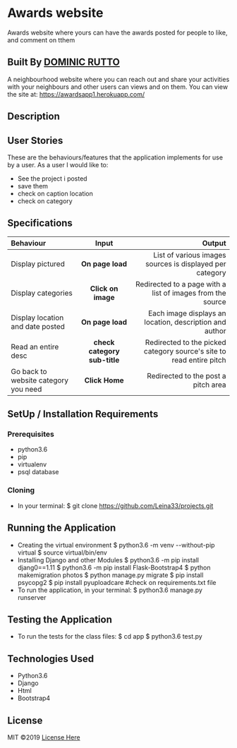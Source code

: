 # Awards website

Awards  website where yours can have the awards posted for people to like, and comment on tthem

## Built By [DOMINIC RUTTO](https://github.com/Leina33/)

A neighbourhood website where you can reach out and share your activities with your neighbours and other users can views and on them. You can view the site at: https://awardsapp1.herokuapp.com/

## Description

## User Stories

These are the behaviours/features that the application implements for use by a user.
As a user I would like to:

- See the project i posted
- save them
- check on caption location
- check on category

## Specifications

| Behaviour                            |            Input             |                                                               Output |
| :----------------------------------- | :--------------------------: | -------------------------------------------------------------------: |
| Display pictured                     |       **On page load**       |             List of various images sources is displayed per category |
| Display categories                   |      **Click on image**      |           Redirected to a page with a list of images from the source |
| Display location and date posted     |       **On page load**       |              Each image displays an location, description and author |
| Read an entire desc                  | **check category sub-title** | Redirected to the picked category source's site to read entire pitch |
| Go back to website category you need |        **Click Home**        |                                  Redirected to the post a pitch area |

## SetUp / Installation Requirements

### Prerequisites

- python3.6
- pip
- virtualenv
- psql database

### Cloning

- In your terminal:
  \$ git clone https://github.com/Leina33/projects.git

## Running the Application

- Creating the virtual environment
  $ python3.6 -m venv --without-pip virtual
        $ source virtual/bin/env
- Installing Django and other Modules
  $ python3.6 -m pip install djang0==1.11
        $ python3.6 -m pip install Flask-Bootstrap4
  $ python makemigration photos
        $ python manage.py migrate
  $ pip install psycopg2
        $ pip install pyuploadcare
  #check on requirements.txt file
- To run the application, in your terminal:
  \$ python3.6 manage.py runserver

## Testing the Application

- To run the tests for the class files:
  $ cd app
        $ python3.6 test.py

## Technologies Used

- Python3.6
- Django
- Html
- Bootstrap4

## License

MIT &copy;2019 [License Here](LICENSE)

